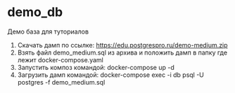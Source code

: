 # demo_db
Демо база для туториалов

1. Скачать дамп по ссылке: https://edu.postgrespro.ru/demo-medium.zip
2. Взять файл demo_medium.sql из архива и положить дамп в папку где лежит docker-compose.yaml
3. Запустить композ командой: docker-compose up -d
4. Загрузить дамп командой: docker-compose exec -i db psql -U postgres -f demo_medium.sql
